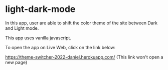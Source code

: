 # light-dark-mode

In this app, user are able to shift the color theme of the site between Dark and Light mode.

This app uses vanilla javascript.


To open the app on Live Web, click on the link below:

https://theme-switcher-2022-daniel.herokuapp.com/
(This link won't open a new page)

